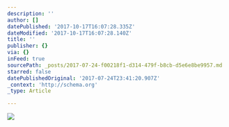 ```yaml
---
description: ''
author: []
datePublished: '2017-10-17T16:07:28.335Z'
dateModified: '2017-10-17T16:07:28.140Z'
title: ''
publisher: {}
via: {}
inFeed: true
sourcePath: _posts/2017-07-24-f00218f1-d314-479f-b8cb-d5e6e8be9957.md
starred: false
datePublishedOriginal: '2017-07-24T23:41:20.907Z'
_context: 'http://schema.org'
_type: Article

---
```

![](https://the-grid-user-content.s3-us-west-2.amazonaws.com/de4dc860-9317-4c94-ad0e-38e121501dea.jpg)
